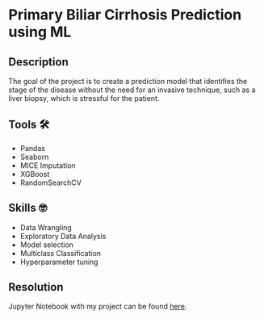 # Primary Biliar Cirrhosis Prediction using ML

## Description
The goal of the project is to create a prediction model that identifies the stage of the disease without the need for an invasive technique, such as a liver biopsy, which is stressful for the patient.

## Tools :hammer_and_wrench:
- Pandas
- Seaborn
- MICE Imputation
- XGBoost
- RandomSearchCV

## Skills :nerd_face:
- Data Wrangling
- Exploratory Data Analysis
- Model selection
- Multiclass Classification
- Hyperparameter tuning

## Resolution
Jupyter Notebook with my project can be found [here](mean_var_std_krdo.ipynb).
